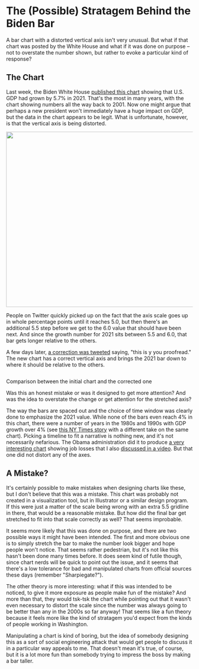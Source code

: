 # The (Possible) Stratagem Behind the Biden Bar

A bar chart with a distorted vertical axis isn't very unusual. But what if that chart was posted by the White House and what if it was done on purpose – not to overstate the number shown, but rather to evoke a particular kind of response?

## The Chart

Last week, the Biden White House <a href="https://twitter.com/WhiteHouse/status/1486709480351952901">published this chart</a> showing that U.S. GDP had grown by 5.7% in 2021. That's the most in many years, with the chart showing numbers all the way back to 2001. Now one might argue that perhaps a new president won't immediately have a huge impact on GDP, but the data in the chart appears to be legit. What is unfortunate, however, is that the vertical axis is being distorted.

<p align="center"><img src="https://media.eagereyes.org/wp-content/uploads/2022/01/economic-growth-1.jpeg" alt="" class="wp-image-98192" width="840" height="473"/></p>

People on Twitter quickly picked up on the fact that the axis scale goes up in whole percentage points until it reaches 5.0, but then there's an additional 5.5 step before we get to the 6.0 value that should have been next. And since the growth number for 2021 sits between 5.5 and 6.0, that bar gets longer relative to the others.

A few days later, <a href="https://twitter.com/WhiteHouse/status/1486838940707524617">a correction was tweeted</a> saying, "this is y you proofread." The new chart has a correct vertical axis and brings the 2021 bar down to where it should be relative to the others.

<p align="center"><img src="https://media.eagereyes.org/wp-content/uploads/2022/01/economic-growth-comparison-2.gif" alt="" class="wp-image-98195"/><figcaption>Comparison between the initial chart and the corrected one</figcaption></p>

Was this an honest mistake or was it designed to get more attention? And was the idea to overstate the change or get attention for the stretched axis?

The way the bars are spaced out and the choice of time window was clearly done to emphasize the 2021 value. While none of the bars even reach 4% in this chart, there were a number of years in the 1980s and 1990s with GDP growth over 4% (see <a href="https://www.nytimes.com/2022/01/27/business/us-gdp-4q-2021.html">this NY Times story</a> with a different take on the same chart). Picking a timeline to fit a narrative is nothing new, and it's not necessarily nefarious. The Obama administration did it to produce <a href="/blog/2012/bikini-chart" data-type="post" data-id="1662">a very interesting chart</a> showing job losses that I also <a href="/blog/2021/new-video-chart-appreciation-iraqs-bloody-toll-by-simon-scarr" data-type="post" data-id="97374">discussed in a video</a>. But that one did not distort any of the axes.

## A Mistake?

It's certainly possible to make mistakes when designing charts like these, but I don't believe that this was a mistake. This chart was probably not created in a visualization tool, but in Illustrator or a similar design program. If this were just a matter of the scale being wrong with an extra 5.5 gridline in there, that would be a reasonable mistake. But how did the final bar get stretched to fit into that scale correctly as well? That seems improbable.

It seems more likely that this was done on purpose, and there are two possible ways it might have been intended. The first and more obvious one is to simply stretch the bar to make the number look bigger and hope people won't notice. That seems rather pedestrian, but it's not like this hasn't been done many times before. It does seem kind of futile though, since chart nerds will be quick to point out the issue, and it seems that there's a low tolerance for bad and manipulated charts from official sources these days (remember "Sharpiegate?").

The other theory is more interesting: what if this was intended to be noticed, to give it more exposure as people make fun of the mistake? And more than that, they would tsk-tsk the chart while pointing out that it wasn't even necessary to distort the scale since the number was always going to be better than any in the 2000s so far anyway! That seems like a fun theory because it feels more like the kind of stratagem you'd expect from the kinds of people working in Washington.

Manipulating a chart is kind of boring, but the idea of somebody designing this as a sort of social engineering attack that would get people to discuss it in a particular way appeals to me. That doesn't mean it's true, of course, but it is a lot more fun than somebody trying to impress the boss by making a bar taller.
